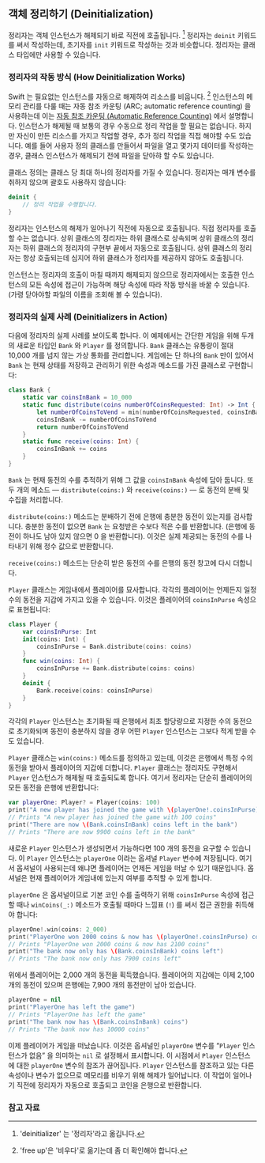 ## 객체 정리하기 (Deinitialization)

정리자는 객체 인스턴스가 해제되기 바로 직전에 호출됩니다. [^deinitializer] 정리자는 `deinit` 키워드를 써서 작성하는데, 초기자를 `init` 키워드로 작성하는 것과 비슷합니다. 정리자는 클래스 타입에만 사용할 수 있습니다.

### 정리자의 작동 방식 (How Deinitialization Works)

Swift 는 필요없는 인스턴스를 자동으로 해제하여 리소스를 비웁니다. [^free-up] 인스턴스의 메모리 관리를 다룰 때는 자동 참조 카운팅 (ARC; automatic reference counting) 을 사용하는데 이는 [자동 참조 카운팅 (Automatic Reference Counting)](https://developer.apple.com/library/prerelease/content/documentation/Swift/Conceptual/Swift_Programming_Language/AutomaticReferenceCounting.html#//apple_ref/doc/uid/TP40014097-CH20-ID48) 에서 설명합니다. 인스턴스가 해제될 때 보통의 경우 수동으로 정리 작업을 할 필요는 없습니다. 하지만 자신이 만든 리소스를 가지고 작업할 경우, 추가 정리 작업을 직접 해야할 수도 있습니다. 예를 들어 사용자 정의 클래스를 만들어서 파일을 열고 몇가지 데이터를 작성하는 경우, 클래스 인스턴스가 해제되기 전에 파일을 닫아햐 할 수도 있습니다.

클래스 정의는 클래스 당 최대 하나의 정리자를 가질 수 있습니다. 정리자는 매개 변수를 취하지 않으며 괄호도 사용하지 않습니다:

```swift
deinit {
    // 정리 작업을 수행합니다.
}
```

정리자는 인스턴스의 해제가 일어나기 직전에 자동으로 호출됩니다. 직접 정리자를 호출할 수는 없습니다. 상위 클래스의 정리자는 하위 클래스로 상속되며 상위 클래스의 정리자는 하위 클래스의 정리자의 구현부 끝에서 자동으로 호출됩니다. 상위 클래스의 정리자는 항상 호출되는데 심지어 하위 클래스가 정리자를 제공하지 않아도 호출됩니다.

인스턴스는 정리자의 호출이 마칠 때까지 해제되지 않으므로 정리자에서는 호출한 인스턴스의 모든 속성에 접근이 가능하며 해당 속성에 따라 작동 방식을 바꿀 수 있습니다. (가령 닫아야할 파일의 이름을 조회해 볼 수 있습니다).

### 정리자의 실제 사례 (Deinitializers in Action)

다음에 정리자의 실제 사례를 보이도록 합니다. 이 예제에서는 간단한 게임을 위해 두개의 새로운 타입인 `Bank` 와 `Player` 를 정의합니다. `Bank` 클래스는 유통량이 절대 10,000 개를 넘지 않는 가상 통화를 관리합니다. 게임에는 단 하나의 `Bank` 만이 있어서 `Bank` 는 현재 상태를 저장하고 관리하기 위한 속성과 메소드를 가진 클래스로 구현합니다:

```swift
class Bank {
    static var coinsInBank = 10_000
    static func distribute(coins numberOfCoinsRequested: Int) -> Int {
        let numberOfCoinsToVend = min(numberOfCoinsRequested, coinsInBank)
        coinsInBank -= numberOfCoinsToVend
        return numberOfCoinsToVend
    }
    static func receive(coins: Int) {
        coinsInBank += coins
    }
}
```

`Bank` 는 현재 동전의 수를 추적하기 위해 그 값을 `coinsInBank` 속성에 담아 둡니다. 또 두 개의 메소드 — `distribute(coins:)` 와 `receive(coins:)` — 로 동전의 분배 및 수집을 처리합니다.

`distribute(coins:)` 메소드는 분배하기 전에 은행에 충분한 동전이 있는지를 검사합니다. 충분한 동전이 없으면 `Bank` 는 요청받은 수보다 적은 수를 반환합니다. (은행에 동전이 하나도 남아 있지 않으면 0 을 반환합니다). 이것은 실제 제공되는 동전의 수를 나타내기 위해 정수 값으로 반환합니다.

`receive(coins:)` 메소드는 단순히 받은 동전의 수를 은행의 동전 창고에  다시 더합니다.

`Player` 클래스는 게임내에서 플레이어를 묘사합니다. 각각의 플레이어는 언제든지 일정 수의 동전을 지갑에 가지고 있을 수 있습니다. 이것은 플레이어의 `coinsInPurse` 속성으로 표현됩니다:

```swift
class Player {
    var coinsInPurse: Int
    init(coins: Int) {
        coinsInPurse = Bank.distribute(coins: coins)
    }
    func win(coins: Int) {
        coinsInPurse += Bank.distribute(coins: coins)
    }
    deinit {
        Bank.receive(coins: coinsInPurse)
    }
}
```

각각의 `Player` 인스턴스는 초기화될 때 은행에서 최초 할당량으로 지정한 수의 동전으로 초기화되며 동전이 충분하지 않을 경우 어떤 `Player` 인스턴스는 그보다 적게 받을 수도 있습니다.

`Player` 클래스는 `win(coins:)` 메소드를 정의하고 있는데, 이것은 은행에서 특정 수의 동전을 받아서 플레이어의 지갑에 더합니다. `Player` 클래스는 정리자도 구현해서 `Player` 인스턴스가 해제될 때 호출되도록 합니다. 여기서 정리자는 단순히 플레이어의 모든 동전을 은행에 반환합니다:

```swift
var playerOne: Player? = Player(coins: 100)
print("A new player has joined the game with \(playerOne!.coinsInPurse) coins")
// Prints "A new player has joined the game with 100 coins"
print("There are now \(Bank.coinsInBank) coins left in the bank")
// Prints "There are now 9900 coins left in the bank"
```

새로운 `Player` 인스턴스가 생성되면서 가능하다면 100 개의 동전을 요구할 수 있습니다. 이 `Player` 인스턴스는 `playerOne` 이라는 옵셔널 `Player` 변수에 저장됩니다. 여기서 옵셔널이 사용되는데 왜냐면 플레이어는 언제든 게임을 떠날 수 있기 때문입니다. 옵셔널은 현재 플레이어가 게임내에 있는지 여부를 추적할 수 있게 합니다.

`playerOne` 은 옵셔널이므로 기본 코인 수를 출력하기 위해 `coinsInPurse` 속성에 접근할 때나 `winCoins(_:)` 메소드가 호출될 때마다 느낌표 (`!`) 를 써서 접근 권한을 취득해야 합니다:

```swift
playerOne!.win(coins: 2_000)
print("PlayerOne won 2000 coins & now has \(playerOne!.coinsInPurse) coins")
// Prints "PlayerOne won 2000 coins & now has 2100 coins"
print("The bank now only has \(Bank.coinsInBank) coins left")
// Prints "The bank now only has 7900 coins left"
```

위에서 플레이어는 2,000 개의 동전을 획득했습니다. 플레이어의 지갑에는 이제 2,100 개의 동전이 있으며 은행에는 7,900 개의 동전만이 남아 있습니다.

```swift
playerOne = nil
print("PlayerOne has left the game")
// Prints "PlayerOne has left the game"
print("The bank now has \(Bank.coinsInBank) coins")
// Prints "The bank now has 10000 coins"
```

이제 플레이어가 게임을 떠났습니다. 이것은 옵셔널인 `playerOne` 변수를 “`Player` 인스턴스가 없음” 을 의미하는 `nil` 로 설정해서 표시합니다. 이 시점에서 `Player` 인스턴스에 대한 `playerOne` 변수의 참조가 끊어집니다. `Player` 인스턴스를 참조하고 있는 다른 속성이나 변수가 없으므로 메모리를 비우기 위해 해제가 일어납니다. 이 작업이 일어나기 직전에 정리자가 자동으로 호출되고 코인을 은행으로 반환합니다.

### 참고 자료

[^deinitializer]: 'deinitializer' 는 '정리자'라고 옮깁니다.

[^free-up]: 'free up'은 '비우다'로 옮기는데 좀 더 확인해야 합니다.